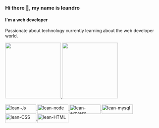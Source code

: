 ### Hi there 👋, my name is leandro
#### I'm a web developer


Passionate about technology currently learning about the web developer world. 



<div>
  <a href="https://github.com/rafaballerini">
  <img height="180em" src=https://github-readme-stats.vercel.app/api?username=leandrolm2&show_icons=true&theme=radical"/>
  <img height="180em" src="https://github-readme-stats.vercel.app/api/top-langs/?username=leandrolm2&layout=compact&langs_count=7&theme=dracula"/>
</div>


<div style="display: inline_block"><br>
  <img align="center" alt="lean-Js" height="30" width="100" src="https://img.shields.io/badge/JavaScript-323330?style=for-the-badge&logo=javascript&logoColor=F7DF1E">
  <img align="center" alt="lean-node" height="30" width="100" src="https://img.shields.io/badge/Node.js-43853D?style=for-the-badge&logo=node.js&logoColor=white">
  <img align="center" alt="lean-express" height="30" width="100" src="https://img.shields.io/badge/Express.js-404D59?style=for-the-badge">
  <img align="center" alt="lean-mysql" height="30" width="100" src="https://img.shields.io/badge/MySQL-00000F?style=for-the-badge&logo=mysql&logoColor=white">
  <img align="center" alt="lean-CSS" height="30" width="100" src="https://img.shields.io/badge/CSS3-1572B6?style=for-the-badge&logo=css3&logoColor=white">
  <img align="center" alt="lean-HTML" height="30" width="100" src="https://img.shields.io/badge/HTML5-E34F26?style=for-the-badge&logo=html5&logoColor=white">
</div>
